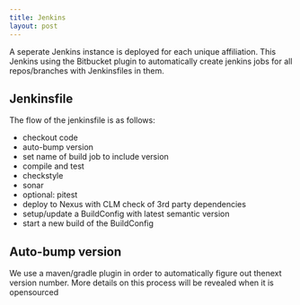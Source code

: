 ```yaml
---
title: Jenkins
layout: post
---
```


A seperate Jenkins instance is deployed for each unique affiliation. This Jenkins using the Bitbucket plugin to automatically create jenkins jobs for all repos/branches with Jenkinsfiles in them. 

## Jenkinsfile
The flow of the jenkinsfile is as follows:
 - checkout code
 - auto-bump version
 - set name of build job to include version
 - compile and test
 - checkstyle
 - sonar
 - optional: pitest
 - deploy to Nexus with CLM check of 3rd party dependencies
 - setup/update a BuildConfig with latest semantic version
 - start a new build of the BuildConfig
 

## Auto-bump version
We use a maven/gradle plugin in order to automatically figure out thenext version number. More details on this process will be revealed when it is opensourced